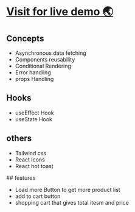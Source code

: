 # [Visit for live demo 🌏](https://q-react-cart-demo.netlify.app/)
## Concepts
<ul>
<li>Asynchronous data fetching </li>
<li>Components reusability </li>
<li>Conditional Rendering</li>
<li>Error handling</li>
<li>props Handling</li>
</ul>

## Hooks
<ul>
<li>useEffect Hook</li>
<li>useState Hook</li>
</ul>

## others
<ul>
<li>Tailwind css</li>
<li>React Icons</li>
<li>React hot toast</li>
</ul>
## features
<ul>
<li>Load more Button to get more product list</li>
<li>add to cart button</li>
<li>shopping cart that gives total itesm and price</li>
</ul>
